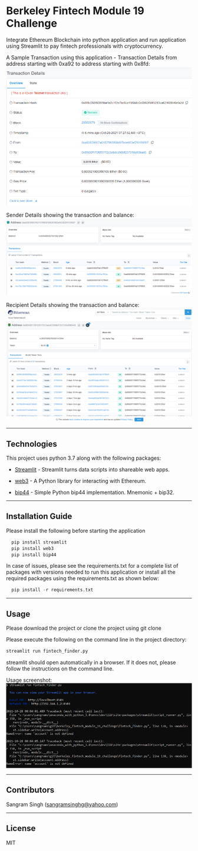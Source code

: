 # Berkeley Fintech Module 19 Challenge
Integrate Ethereum Blockchain into python application and run application using Streamlit to pay fintech professionals with cryptocurrency. 

A Sample Transaction using this application - 
Transaction Details from address starting with 0xa92 to address starting with 0x8fd:
![Transaction Details](Images/transaction_details.png)

Sender Details showing the transaction and balance:
![Sender Details](Images/sender_address_a92_details.png)

Recipient Details showing the transaction and balance:
![Recipient Details](Images/recipient_address_8fd_details.png)

---

## Technologies

This project uses python 3.7 along with the following packages:

* [Streamlit](https://streamlit.io/) - Streamlit turns data scripts into shareable web apps.

* [web3](https://pypi.org/project/web3/) - A Python library for interacting with Ethereum.

* [bip44](https://pypi.org/project/bip44/) - Simple Python bip44 implementation. Mnemonic + bip32.

---

## Installation Guide

Please install the following before starting the application

```python
  pip install streamlit
  pip install web3
  pip install bip44

```
In case of issues, please see the requirements.txt for a complete list of packages with versions needed to run this application or install all the required packages using the requirements.txt as shown below:

```python
  pip install -r requirements.txt
```

---

## Usage

Please download the project or clone the project using git clone

Please execute the following on the command line in the project directory:

```python
streamlit run fintech_finder.py
```
streamlit should open automatically in a browser. 
If it does not, please follow the instructions on the command line.

Usage screenshot:
![Usage Screenshot](Images/streamlit_usage.png)

---

## Contributors

Sangram Singh (sangramsinghg@yahoo.com)

---

## License

MIT